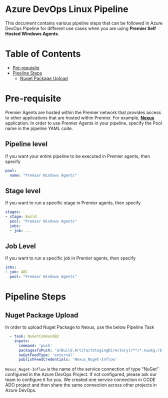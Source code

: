 # Azure DevOps Linux Pipeline
This document contains various pipeline steps that can be followed in Azure DevOps Pipeline for different use cases when you are using **Premier Self Hosted Windows Agents**.

# Table of Contents

- [Pre-requisite](#pre-requisite)
- [Pipeline Steps](#pipeline-steps)
  - [Nuget Package Upload](#nuget-package-upload)

# Pre-requisite
Premier Agents are hosted within the Premier network that provides access to other applications that are hosted within Premier. For example, **[Nexus](https://nexus.premierinc.com/artifacts)** application.  In order to use Premier Agents in your pipeline, specify the Pool name in the pipeline YAML code.  

## Pipeline level
If you want your entire pipeline to be executed in Premier agents, then specify
```YAML
pool:
  name: "Premier Windows Agents"
```

## Stage level
If you want to run a specific stage in Premier agents, then specify
```YAML
stages:
- stage: Build
  pool: "Premier Windows Agents"
  jobs:
  - job: ...
```

## Job Level
If you want to run a specific job in Premier agents, then specify
```YAML
jobs:
- job: ABC
  pool: "Premier Windows Agents"
```

# Pipeline Steps

## Nuget Package Upload
In order to upload Nuget Package to Nexus, use the below Pipeline Task

```YAML
  - task: NuGetCommand@2
    inputs:
      command: 'push'
      packagesToPush: '$(Build.ArtifactStagingDirectory)/**/*.nupkg;!$(Build.ArtifactStagingDirectory)/**/*.symbols.nupkg'
      nuGetFeedType: 'external'
      publishFeedCredentials: 'Nexus_Nuget-Inflow'
```

`Nexus_Nuget-Inflow` is the name of the service connection of type "NuGet" configured in the Azure DevOps Project.  If not configured, please ask our team to configure it for you.  We created one service connection in CODE ADO project and then share the same connection across other projects in Azure DevOps. 
